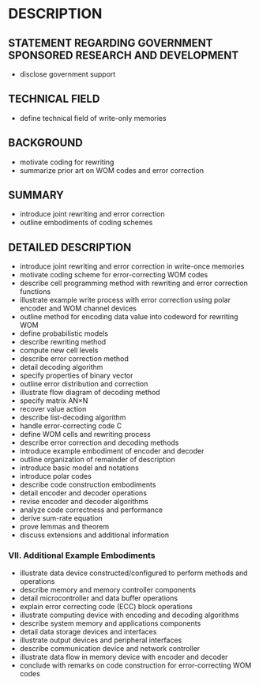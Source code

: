 # DESCRIPTION

## STATEMENT REGARDING GOVERNMENT SPONSORED RESEARCH AND DEVELOPMENT

- disclose government support

## TECHNICAL FIELD

- define technical field of write-only memories

## BACKGROUND

- motivate coding for rewriting
- summarize prior art on WOM codes and error correction

## SUMMARY

- introduce joint rewriting and error correction
- outline embodiments of coding schemes

## DETAILED DESCRIPTION

- introduce joint rewriting and error correction in write-once memories
- motivate coding scheme for error-correcting WOM codes
- describe cell programming method with rewriting and error correction functions
- illustrate example write process with error correction using polar encoder and WOM channel devices
- outline method for encoding data value into codeword for rewriting WOM
- define probabilistic models
- describe rewriting method
- compute new cell levels
- describe error correction method
- detail decoding algorithm
- specify properties of binary vector
- outline error distribution and correction
- illustrate flow diagram of decoding method
- specify matrix AN×N
- recover value action
- describe list-decoding algorithm
- handle error-correcting code C
- define WOM cells and rewriting process
- describe error correction and decoding methods
- introduce example embodiment of encoder and decoder
- outline organization of remainder of description
- introduce basic model and notations
- introduce polar codes
- describe code construction embodiments
- detail encoder and decoder operations
- revise encoder and decoder algorithms
- analyze code correctness and performance
- derive sum-rate equation
- prove lemmas and theorem
- discuss extensions and additional information

### VII. Additional Example Embodiments

- illustrate data device constructed/configured to perform methods and operations
- describe memory and memory controller components
- detail microcontroller and data buffer operations
- explain error correcting code (ECC) block operations
- illustrate computing device with encoding and decoding algorithms
- describe system memory and applications components
- detail data storage devices and interfaces
- illustrate output devices and peripheral interfaces
- describe communication device and network controller
- illustrate data flow in memory device with encoder and decoder
- conclude with remarks on code construction for error-correcting WOM codes

